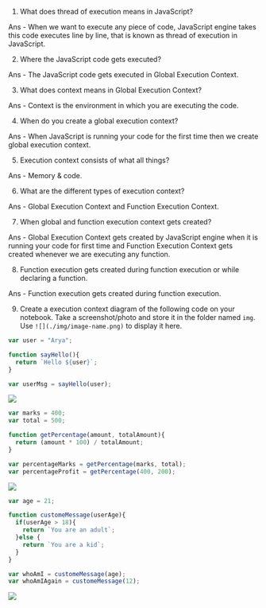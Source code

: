 1. What does thread of execution means in JavaScript?

Ans - When we want to execute any piece of code, JavaScript engine takes this code executes line by line, that is known as thread of execution in JavaScript.

2. Where the JavaScript code gets executed?

Ans - The JavaScript code gets executed in Global Execution Context.

3. What does context means in Global Execution Context?

Ans - Context is the environment in which you are executing the code.

4. When do you create a global execution context?

Ans - When JavaScript is running your code for the first time then we create global execution context.

5. Execution context consists of what all things?

Ans - Memory & code.

6. What are the different types of execution context?

Ans - Global Execution Context and Function Execution Context.

7. When global and function execution context gets created?

Ans - Global Execution Context gets created by JavaScript engine when it is running your code for first time and Function Execution Context gets created whenever we are executing any function. 

8. Function execution gets created during function execution or while declaring a function.

Ans - Function execution gets created during function execution.

9. Create a execution context diagram of the following code on your notebook. Take a screenshot/photo and store it in the folder named `img`. Use `![](./img/image-name.png)` to display it here.



```js
var user = "Arya";

function sayHello(){
  return `Hello ${user}`;
}

var userMsg = sayHello(user);
```

<!-- Put your image here -->

![](./img/image-name.jpg)



```js
var marks = 400;
var total = 500;

function getPercentage(amount, totalAmount){
  return (amount * 100) / totalAmount;
}

var percentageMarks = getPercentage(marks, total);
var percentageProfit = getPercentage(400, 200);
```

<!-- Put your image here -->

![](./img/image-name.jpg)



```js
var age = 21;

function customeMessage(userAge){
  if(userAge > 18){
    return `You are an adult`;
  }else {
    return `You are a kid`;
  }
}

var whoAmI = customeMessage(age);
var whoAmIAgain = customeMessage(12);
```

<!-- Put your image here -->

![](./img/image-name.jpg)